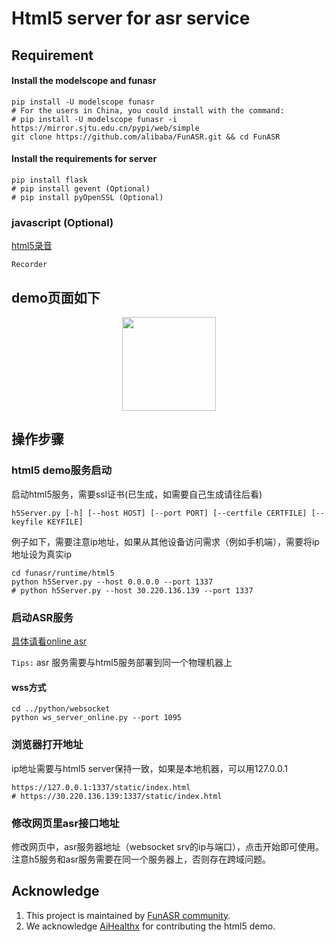 # Html5 server for asr service

## Requirement
#### Install the modelscope and funasr
```shell
pip install -U modelscope funasr
# For the users in China, you could install with the command:
# pip install -U modelscope funasr -i https://mirror.sjtu.edu.cn/pypi/web/simple
git clone https://github.com/alibaba/FunASR.git && cd FunASR
```
#### Install the requirements for server
```shell
pip install flask
# pip install gevent (Optional)
# pip install pyOpenSSL (Optional)
```

### javascript (Optional)
[html5录音](https://github.com/xiangyuecn/Recorder)
```shell
Recorder 
```

## demo页面如下
<div align="center"><img src="./demo.gif" width="150"/> </div>

[//]: # (## 两种ws_server连接模式)

[//]: # (### 1&#41;直接连接模式，浏览器https麦克风 --> html5 demo服务 --> js wss接口 --> wss asr online srv&#40;证书生成请往后看&#41;)

[//]: # (### 2&#41;nginx中转，浏览器https麦克风 --> html5 demo服务 --> js wss接口 --> nginx服务 --> ws asr online srv)

## 操作步骤
### html5 demo服务启动
启动html5服务，需要ssl证书(已生成，如需要自己生成请往后看)
```shell
h5Server.py [-h] [--host HOST] [--port PORT] [--certfile CERTFILE] [--keyfile KEYFILE]             
```
例子如下，需要注意ip地址，如果从其他设备访问需求（例如手机端），需要将ip地址设为真实ip 
```shell
cd funasr/runtime/html5
python h5Server.py --host 0.0.0.0 --port 1337
# python h5Server.py --host 30.220.136.139 --port 1337
```
### 启动ASR服务
[具体请看online asr](https://github.com/alibaba-damo-academy/FunASR/tree/main/funasr/runtime/python/websocket)

`Tips:` asr 服务需要与html5服务部署到同一个物理机器上
#### wss方式
```shell
cd ../python/websocket
python ws_server_online.py --port 1095
```

### 浏览器打开地址
ip地址需要与html5 server保持一致，如果是本地机器，可以用127.0.0.1
```shell
https://127.0.0.1:1337/static/index.html
# https://30.220.136.139:1337/static/index.html
```

### 修改网页里asr接口地址
修改网页中，asr服务器地址（websocket srv的ip与端口），点击开始即可使用。注意h5服务和asr服务需要在同一个服务器上，否则存在跨域问题。



[//]: # (## nginx配置说明&#40;了解的可以跳过&#41;)

[//]: # (h5打开麦克风需要https协议，同时后端的asr websocket也必须是wss协议，如果[online asr]&#40;https://github.com/alibaba-damo-academy/FunASR/tree/main/funasr/runtime/python/websocket&#41;以ws方式运行，我们可以通过nginx配置实现wss协议到ws协议的转换。)

[//]: # ()
[//]: # (### nginx转发配置示例)

[//]: # (```shell)

[//]: # (events {                                                                                                            [0/1548])

[//]: # (    worker_connections  1024;)

[//]: # (    accept_mutex on;)

[//]: # (  })

[//]: # (http {)

[//]: # (  error_log  error.log;)

[//]: # (  access_log  access.log;)

[//]: # (  server {)

[//]: # ()
[//]: # (    listen 5921 ssl http2;  # nginx listen port for wss)

[//]: # (    server_name www.test.com;)

[//]: # ()
[//]: # (    ssl_certificate     /funasr/server.crt;)

[//]: # (    ssl_certificate_key /funasr/server.key;)

[//]: # (    ssl_protocols       TLSv1 TLSv1.1 TLSv1.2;)

[//]: # (    ssl_ciphers         HIGH:!aNULL:!MD5;)

[//]: # ()
[//]: # (    location /wss/ {)

[//]: # ()
[//]: # ()
[//]: # (      proxy_pass http://127.0.0.1:1111/;  # asr online model ws address and port)

[//]: # (      proxy_http_version 1.1;)

[//]: # (      proxy_set_header Upgrade $http_upgrade;)

[//]: # (      proxy_set_header Connection "upgrade";)

[//]: # (      proxy_read_timeout 600s;)

[//]: # ()
[//]: # (    })

[//]: # (  })

[//]: # (```)

[//]: # (### 修改wsconnecter.js里asr接口地址)

[//]: # (wsconnecter.js里配置online asr服务地址路径，这里配置的是wss端口)

[//]: # (var Uri = "wss://xxx:xxx/wss/" )
## Acknowledge
1. This project is maintained by [FunASR community](https://github.com/alibaba-damo-academy/FunASR).
2. We acknowledge [AiHealthx](http://www.aihealthx.com/) for contributing the html5 demo.